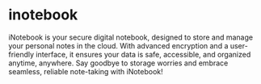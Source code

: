 # inotebook
iNotebook is your secure digital notebook, designed to store and manage your personal notes in the cloud. With advanced encryption and a user-friendly interface, it ensures your data is safe, accessible, and organized anytime, anywhere. Say goodbye to storage worries and embrace seamless, reliable note-taking with iNotebook!

